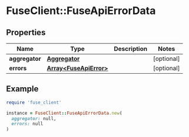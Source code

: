 # FuseClient::FuseApiErrorData

## Properties

| Name | Type | Description | Notes |
| ---- | ---- | ----------- | ----- |
| **aggregator** | [**Aggregator**](Aggregator.md) |  | [optional] |
| **errors** | [**Array&lt;FuseApiError&gt;**](FuseApiError.md) |  | [optional] |

## Example

```ruby
require 'fuse_client'

instance = FuseClient::FuseApiErrorData.new(
  aggregator: null,
  errors: null
)
```

